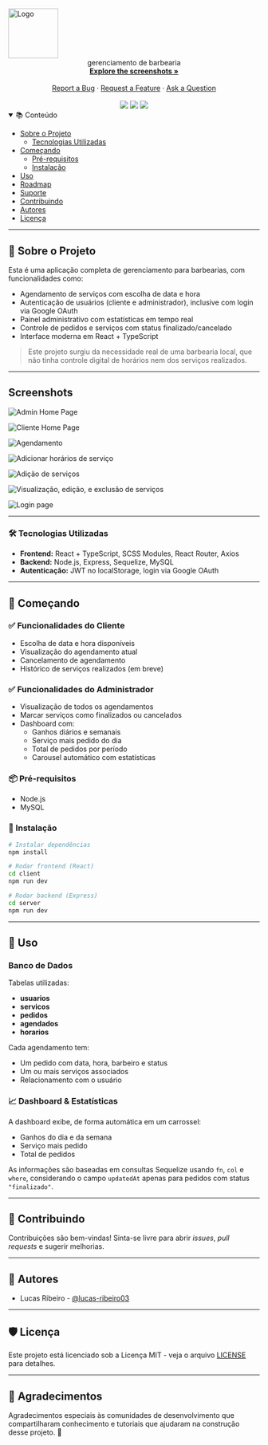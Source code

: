 # <h1 align="center">

  <a href="https://github.com/lucas-ribeiro03/gerenciamento-de-barbearia">
    <img src="docs/images/logo.svg" alt="Logo" width="100" height="100">
  </a>
</h1>

<div align="center">
  gerenciamento de barbearia
  <br />
  <a href="#about"><strong>Explore the screenshots »</strong></a>
  <br /><br />
  <a href="https://github.com/lucas-ribeiro03/gerenciamento-de-barbearia/issues/new?assignees=&labels=bug&template=01_BUG_REPORT.md&title=bug%3A+">Report a Bug</a>
  ·
  <a href="https://github.com/lucas-ribeiro03/gerenciamento-de-barbearia/issues/new?assignees=&labels=enhancement&template=02_FEATURE_REQUEST.md&title=feat%3A+">Request a Feature</a>
  ·
  <a href="https://github.com/lucas-ribeiro03/gerenciamento-de-barbearia/issues/new?assignees=&labels=question&template=04_SUPPORT_QUESTION.md&title=support%3A+">Ask a Question</a>
</div>

<div align="center">
  <br />
  <img src="https://img.shields.io/github/license/lucas-ribeiro03/gerenciamento-de-barbearia.svg?style=flat-square" />
  <img src="https://img.shields.io/badge/PRs-welcome-ff69b4.svg?style=flat-square" />
  <img src="https://img.shields.io/badge/%3C%2F%3E%20with%20%E2%99%A5%20by-lucas-ribeiro03-ff1414.svg?style=flat-square" />
</div>

<details open="open">
<summary>📚 Conteúdo</summary>

- [Sobre o Projeto](#-sobre-o-projeto)
  - [Tecnologias Utilizadas](#tecnologias-utilizadas)
- [Começando](#começando)
  - [Pré-requisitos](#pré-requisitos)
  - [Instalação](#instalação)
- [Uso](#uso)
- [Roadmap](#roadmap)
- [Suporte](#suporte)
- [Contribuindo](#contribuindo)
- [Autores](#autores)
- [Licença](#licença)

</details>

---

## 🧾 Sobre o Projeto

Esta é uma aplicação completa de gerenciamento para barbearias, com funcionalidades como:

- Agendamento de serviços com escolha de data e hora
- Autenticação de usuários (cliente e administrador), inclusive com login via Google OAuth
- Painel administrativo com estatísticas em tempo real
- Controle de pedidos e serviços com status finalizado/cancelado
- Interface moderna em React + TypeScript

> Este projeto surgiu da necessidade real de uma barbearia local, que não tinha controle digital de horários nem dos serviços realizados.

---

## Screenshots

![Admin Home Page](docs/images/Screenshot_1.png)

![Cliente Home Page](docs/images/Screenshot_2.png)

![Agendamento](docs/images/Screenshot_3.png)

![Adicionar horários de serviço](docs/images/Screenshot_4.png)

![Adição de serviços](docs/images/Screenshot_5.png)

![Visualização, edição, e exclusão de serviços](docs/images/Screenshot_6.png)

![Login page](docs/images/Screenshot_8.png)

---

### 🛠 Tecnologias Utilizadas

- **Frontend:** React + TypeScript, SCSS Modules, React Router, Axios
- **Backend:** Node.js, Express, Sequelize, MySQL
- **Autenticação:** JWT no localStorage, login via Google OAuth

---

## 🚀 Começando

### ✅ Funcionalidades do Cliente

- Escolha de data e hora disponíveis
- Visualização do agendamento atual
- Cancelamento de agendamento
- Histórico de serviços realizados (em breve)

### ✅ Funcionalidades do Administrador

- Visualização de todos os agendamentos
- Marcar serviços como finalizados ou cancelados
- Dashboard com:
  - Ganhos diários e semanais
  - Serviço mais pedido do dia
  - Total de pedidos por período
  - Carousel automático com estatísticas

### 📦 Pré-requisitos

- Node.js
- MySQL

### 🧰 Instalação

```bash
# Instalar dependências
npm install

# Rodar frontend (React)
cd client
npm run dev

# Rodar backend (Express)
cd server
npm run dev
```

---

## 📌 Uso

### Banco de Dados

Tabelas utilizadas:

- **usuarios**
- **servicos**
- **pedidos**
- **agendados**
- **horarios**

Cada agendamento tem:

- Um pedido com data, hora, barbeiro e status
- Um ou mais serviços associados
- Relacionamento com o usuário

### 📈 Dashboard & Estatísticas

A dashboard exibe, de forma automática em um carrossel:

- Ganhos do dia e da semana
- Serviço mais pedido
- Total de pedidos

As informações são baseadas em consultas Sequelize usando `fn`, `col` e `where`, considerando o campo `updatedAt` apenas para pedidos com status `"finalizado"`.

---

## 🤝 Contribuindo

Contribuições são bem-vindas! Sinta-se livre para abrir _issues_, _pull requests_ e sugerir melhorias.

---

## 👤 Autores

- Lucas Ribeiro - [@lucas-ribeiro03](https://github.com/lucas-ribeiro03)

---

## 🛡️ Licença

Este projeto está licenciado sob a Licença MIT - veja o arquivo [LICENSE](LICENSE) para detalhes.

---

## 🙏 Agradecimentos

Agradecimentos especiais às comunidades de desenvolvimento que compartilharam conhecimento e tutoriais que ajudaram na construção desse projeto. 💙
